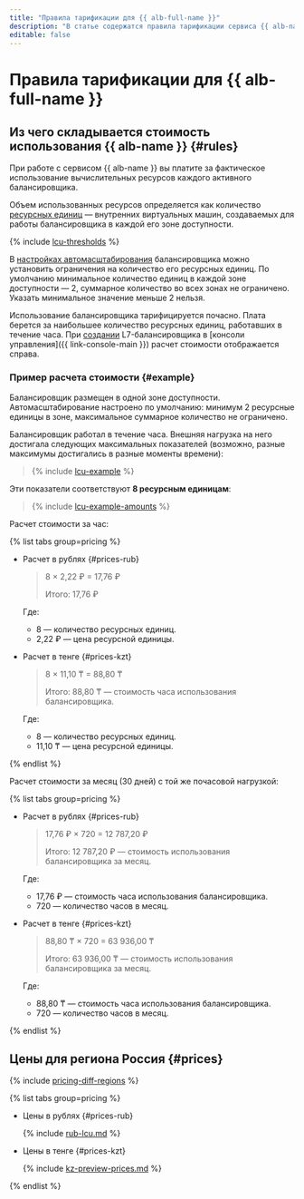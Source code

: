 ```yaml
---
title: "Правила тарификации для {{ alb-full-name }}"
description: "В статье содержатся правила тарификации сервиса {{ alb-name }}."
editable: false
---
```


# Правила тарификации для {{ alb-full-name }}

## Из чего складывается стоимость использования {{ alb-name }} {#rules}

При работе с сервисом {{ alb-name }} вы платите за фактическое использование вычислительных ресурсов каждого активного балансировщика.

Объем использованных ресурсов определяется как количество [ресурсных единиц](concepts/application-load-balancer.md#lcu-scaling) — внутренних виртуальных машин, создаваемых для работы балансировщика в каждой его зоне доступности.

{% include [lcu-thresholds](../_includes/application-load-balancer/lcu-thresholds.md) %}

В [настройках автомасштабирования](concepts/application-load-balancer.md#lcu-scaling-settings) балансировщика можно установить ограничения на количество его ресурсных единиц. По умолчанию минимальное количество единиц в каждой зоне доступности — 2, суммарное количество во всех зонах не ограничено. Указать минимальное значение меньше 2 нельзя.

Использование балансировщика тарифицируется почасно. Плата берется за наибольшее количество ресурсных единиц, работавших в течение часа. При [создании](operations/application-load-balancer-create.md) L7-балансировщика в [консоли управления]({{ link-console-main }}) расчет стоимости отображается справа.


### Пример расчета стоимости {#example}

Балансировщик размещен в одной зоне доступности. Автомасштабирование настроено по умолчанию: минимум 2 ресурсные единицы в зоне, максимальное суммарное количество не ограничено.

Балансировщик работал в течение часа. Внешняя нагрузка на него достигала следующих максимальных показателей (возможно, разные максимумы достигались в разные моменты времени):

> {% include [lcu-example](../_includes/application-load-balancer/lcu-example.md) %}

Эти показатели соответствуют **8 ресурсным единицам**:

> {% include [lcu-example-amounts](../_includes/application-load-balancer/lcu-example-amounts.md) %}

Расчет стоимости за час:


{% list tabs group=pricing %}

- Расчет в рублях {#prices-rub}

  > 8 × 2,22 ₽ = 17,76 ₽
  >
  > Итого: 17,76 ₽

  Где:
  * 8 — количество ресурсных единиц.
  * 2,22 ₽ — цена ресурсной единицы.

- Расчет в тенге {#prices-kzt}

  > 8 × 11,10 ₸ = 88,80 ₸
  >
  >Итого: 88,80 ₸ — стоимость часа использования балансировщика.

    Где:
  * 8 — количество ресурсных единиц.
  * 11,10 ₸ — цена ресурсной единицы.

{% endlist %}



Расчет стоимости за месяц (30 дней) с той же почасовой нагрузкой:


{% list tabs group=pricing %}

- Расчет в рублях {#prices-rub}

  > 17,76 ₽ × 720 = 12 787,20 ₽
  >
  > Итого: 12 787,20 ₽ — стоимость использования балансировщика за месяц.

  Где:
  * 17,76 ₽ — стоимость часа использования балансировщика.
  * 720 — количество часов в месяц.

- Расчет в тенге {#prices-kzt}

  > 88,80 ₸ × 720 = 63 936,00 ₸
  >
  > Итого: 63 936,00 ₸ — стоимость использования балансировщика за месяц.

  Где:
  * 88,80 ₸ — стоимость часа использования балансировщика.
  * 720 — количество часов в месяц.

{% endlist %}


 
 


## Цены для региона Россия {#prices}


{% include [pricing-diff-regions](../_includes/pricing-diff-regions.md) %}

{% list tabs group=pricing %}

- Цены в рублях {#prices-rub}

  {% include [rub-lcu.md](../_pricing/application-load-balancer/rub-lcu.md) %}

- Цены в тенге {#prices-kzt}

  {% include [kz-preview-prices.md](../_pricing/application-load-balancer/kzt-lcu.md) %}

{% endlist %}


 

